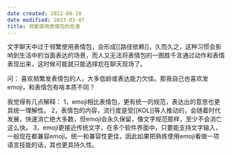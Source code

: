 ```yaml
---
date created: 2022-08-18
date modified: 2023-03-07
title: 频繁使用表情包的危害
---
```


文字聊天中过于频繁使用表情包，会形成[[路径依赖]]，久而久之，这种习惯会影响到生活中的当面表达的场景，而人又无法将表情包的一图胜千言通过动作和表情表现出来，这时候可能就只能选择尬在聊天现场了。

问：
喜欢频繁发表情包的人，大多低龄或表达能力欠佳。那我自己也喜欢发 emoji，和表情包有啥本质不同？

我觉得有几点解释：
1，emoji相比表情包，更有统一的规范，表达出的意思也更具统一理解性。
2，表情包的内容，流行度是受[[KOL]]等人推动的，会随着时代发展，快速消亡绝大多数，但emoji会永久保留，像文字规范那样，至少不会消亡这么快。
3，emoji更接近传统文字，在多个软件界面中，只要能支持文字输入，一般现在都兼容emoji。统一和兼容性更佳，因此如果把熟练使用emoji看做一项语言技能的话，其也更具持久性。
